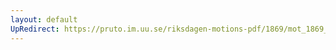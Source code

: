 ```yaml
---
layout: default
UpRedirect: https://pruto.im.uu.se/riksdagen-motions-pdf/1869/mot_1869__ak__142.pdf
---
```

